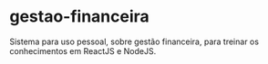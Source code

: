 # gestao-financeira
Sistema para uso pessoal, sobre gestão financeira, para treinar os conhecimentos em ReactJS e NodeJS.
